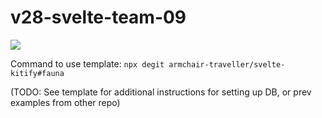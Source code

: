 # v28-svelte-team-09

<a href="https://app.netlify.com/start/deploy?repository=https://github.com/chingu-voyages/v28-svelte-team-09">
  <img src="https://www.netlify.com/img/deploy/button.svg">
</a>

Command to use template: `npx degit armchair-traveller/svelte-kitify#fauna`

(TODO: See template for additional instructions for setting up DB, or prev examples from other repo)
